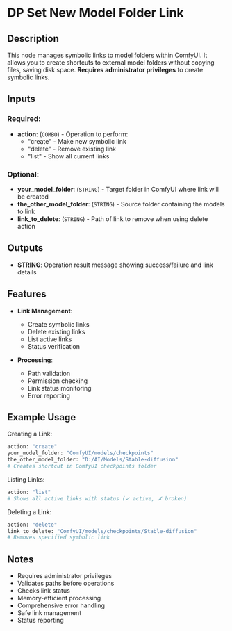 # DP Set New Model Folder Link

## Description

This node manages symbolic links to model folders within ComfyUI. It allows you to create shortcuts to external model folders without copying files, saving disk space. **Requires administrator privileges** to create symbolic links.

## Inputs

### Required:
- **action**: (`COMBO`) - Operation to perform:
  - "create" - Make new symbolic link
  - "delete" - Remove existing link
  - "list" - Show all current links

### Optional:
- **your_model_folder**: (`STRING`) - Target folder in ComfyUI where link will be created
- **the_other_model_folder**: (`STRING`) - Source folder containing the models to link
- **link_to_delete**: (`STRING`) - Path of link to remove when using delete action

## Outputs

- **STRING**: Operation result message showing success/failure and link details

## Features

- **Link Management**:
  - Create symbolic links
  - Delete existing links
  - List active links
  - Status verification

- **Processing**:
  - Path validation
  - Permission checking
  - Link status monitoring
  - Error reporting

## Example Usage

Creating a Link:
```python
action: "create"
your_model_folder: "ComfyUI/models/checkpoints"
the_other_model_folder: "D:/AI/Models/Stable-diffusion"
# Creates shortcut in ComfyUI checkpoints folder
```

Listing Links:
```python
action: "list"
# Shows all active links with status (✓ active, ✗ broken)
```

Deleting a Link:
```python
action: "delete"
link_to_delete: "ComfyUI/models/checkpoints/Stable-diffusion"
# Removes specified symbolic link
```

## Notes

- Requires administrator privileges
- Validates paths before operations
- Checks link status
- Memory-efficient processing
- Comprehensive error handling
- Safe link management
- Status reporting

